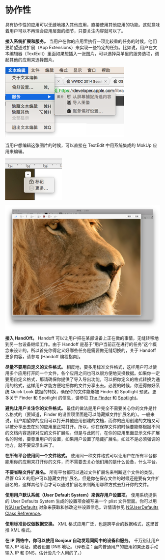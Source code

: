 # 协作性

具有协作性的应用可以无缝地接入其他应用，直接使用其他应用的功能。这就意味着用户可以不再理会应用层面的细节，只要关注内容就可以了。

**接入系统扩展和服务。** 当用户在你的应用里执行一项比较重的任务的时候，他们更希望通过扩展（App Extensions）来实现一些特定的任务。比如说，用户在文本编辑器（TextEdit）里面如果想插入一张图片，可以选择菜单里的服务选项，调起其他的应用来选择图片。

![image](images/OSX_HIG_001_020.png)

当用户想编辑这张图片的时候，可以直接在 TextEdit 中用系统集成的 MokUp 应用来编辑。

![image](images/OSX_HIG_001_021.png)

![image](images/OSX_HIG_001_022.png)

**接入 HandOff。** Handoff 可以让用户把在某部设备上正在做的事情，无缝转移地到另一台设备继续工作。由于 Handoff 是基于“用户当前正在进行的任务”这个概念来设计的，所以首先你得定义好哪些任务是需要做无缝切换的，关于 Handoff 更多内容，请参考 [Handoff 编程指南]。

**尽量不要用自定义的文件格式。** 相反地，要多用标准文件格式，这样用户可以使用多个应用打开同一个文件，各个应用之间也可以很方便地交换数据。如果你一定要用自定义格式，那请确保你提供了导入导出功能，可以把你定义的格式转换为通用的格式，这样用户才能方便地把你的文件分享出去。必要的时候，你还得做好系统 Quick Look 数据的转换，确保你的文件能够被 Finder 和 Spotlight 预览。更多关于 Finder 和 Spotlight 的信息，请参见 [The Finder]() 和 [Spotlight]()。

**避免让用户关注你的文件格式。** 最佳的做法是用户完全不需要关心你的文件是什么格式的（要知道，Finder 的设置项里面是可以隐藏掉文件扩展名的）。一般来说，用户期望你的应用可以打开其他应用创建的文档，而你的应用创建的文档又可以被分享出去在别的应用里正常打开。所以，你在保存文件的时候要能够根据不同的文档内容选择对应的文件扩展名。但是与此同时，在你的应用里面显示文件扩展名的时候，要尊重用户的设置，如果用户设置了隐藏扩展名，如过不是必须强调的地方，就不要显示出来了。

**在所有平台使用同一个文件格式。** 使用同一种文件格式可以让用户在所有平台都能用你的应用来打开你的文件，而不需要去关心他们用的是什么设备，什么平台。

**不要省略文件扩展名。** 所有平台都可以通过文件扩展名来判断这个文件的类型。尽管 OS X 的用户可以隐藏文件扩展名，但是你在保存文件的时候还是要有文件扩展名的，这样其他平台才可以通过扩展名来判断用哪种方式去打开你的文件。

**使用用户默认系统（User Default System）来保存用户设置项。** 使用系统提供的 User Defaults System 生成的设置项会被写进一个 plist 文件里面。你可以用 [NSUserDefaults]() 对象来获取和修改这些设置信息。详情请参见 [NSUserDefaults Class Refrerence]()。

**使用标准协议做数据交换。** XML 格式应用广泛，也是跨平台的数据格式，这里首推 XML 格式。

**在 IP 网络中，你可以使用 Bonjour 自动发现同网中的设备和服务。** 千万别让用户输入 IP 地址，或者设置 DNS  地址。（译者注：面向普通用户的应用如果还要手动输入 IP 和 DNS，估计没几个人用的了。）